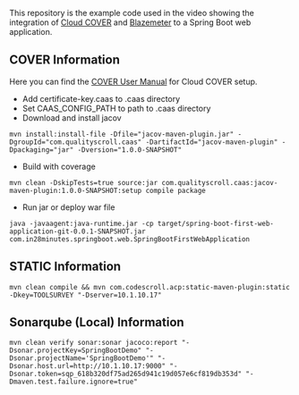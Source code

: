 This repository is the example code used in the video showing the integration of [Cloud COVER](https://cloudscroll.io/) and [Blazemeter](https://www.blazemeter.com/) to a Spring Boot web application.

## COVER Information

Here you can find the [COVER User Manual](https://suresofttech.notion.site/User-Manual-1efbc1ea8ae242d681aa403d00b34894) for Cloud COVER setup.

- Add certificate-key.caas to .caas directory
- Set CAAS_CONFIG_PATH to path to .caas directory
- Download and install jacov

```shell
mvn install:install-file -Dfile="jacov-maven-plugin.jar" -DgroupId="com.qualityscroll.caas" -DartifactId="jacov-maven-plugin" -Dpackaging="jar" -Dversion="1.0.0-SNAPSHOT"
```

- Build with coverage
```shell
mvn clean -DskipTests=true source:jar com.qualityscroll.caas:jacov-maven-plugin:1.0.0-SNAPSHOT:setup compile package
```

- Run jar or deploy war file
```shell
java -javaagent:java-runtime.jar -cp target/spring-boot-first-web-application-git-0.0.1-SNAPSHOT.jar com.in28minutes.springboot.web.SpringBootFirstWebApplication
```

## STATIC Information

```shell 
mvn clean compile && mvn com.codescroll.acp:static-maven-plugin:static -Dkey=TOOLSURVEY "-Dserver=10.1.10.17"
```

## Sonarqube (Local) Information

```shell 
mvn clean verify sonar:sonar jacoco:report "-Dsonar.projectKey=SpringBootDemo" "-Dsonar.projectName='SpringBootDemo'" "-Dsonar.host.url=http://10.1.10.17:9000" "-Dsonar.token=sqp_618b320df75ad265d941c19d057e6cf819db353d" "-Dmaven.test.failure.ignore=true"
```
